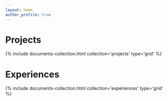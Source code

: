 ```yaml
---
layout: home
author_profile: true
---
```

# Projects
<div class="feature__wrapper">
  {% include documents-collection.html collection='projects' type='grid' %}
</div>

# Experiences
<div class="feature__wrapper">
  {% include documents-collection.html collection='experiences' type='grid' %}
</div>
